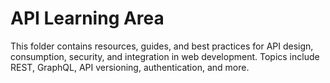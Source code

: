 # API Learning Area

This folder contains resources, guides, and best practices for API design, consumption, security, and integration in web development. Topics include REST, GraphQL, API versioning, authentication, and more. 